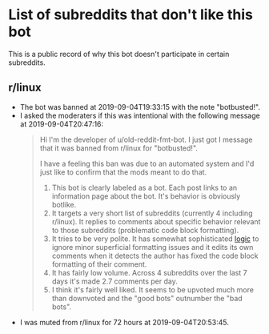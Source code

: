 # List of subreddits that don't like this bot

This is a public record of why this bot doesn't participate in certain
subreddits.

## r/linux

* The bot was banned at 2019-09-04T19:33:15 with the note "botbusted!".
* I asked the moderaters if this was intentional with the following message at
  2019-09-04T20:47:16:
    > Hi I'm the developer of u/old-reddit-fmt-bot. I just got I message that it was banned from r/linux for "botbusted!".
    > 
    > I have a feeling this ban was due to an automated system and I'd just like to confirm that the mods meant to do that.
    > 
    > 1. This bot is clearly labeled as a bot. Each post links to an information page about the bot. It's behavior is obviously botlike.
    > 2. It targets a very short list of subreddits (currently 4 including r/linux). It replies to comments about specific behavior relevant to those subreddits (problematic code block formatting).
    > 3. It tries to be very polite. It has somewhat sophisticated [logic](https://github.com/singron/old-reddit-fmt-bot/issues/1) to ignore minor superficial formatting issues and it edits its own comments when it detects the author has fixed the code block formatting of their comment.
    > 4. It has fairly low volume. Across 4 subreddits over the last 7 days it's made 2.7 comments per day.
    > 5. I think it's fairly well liked. It seems to be upvoted much more than downvoted and the "good bots" outnumber the "bad bots".
* I was muted from r/linux for 72 hours at 2019-09-04T20:53:45.
